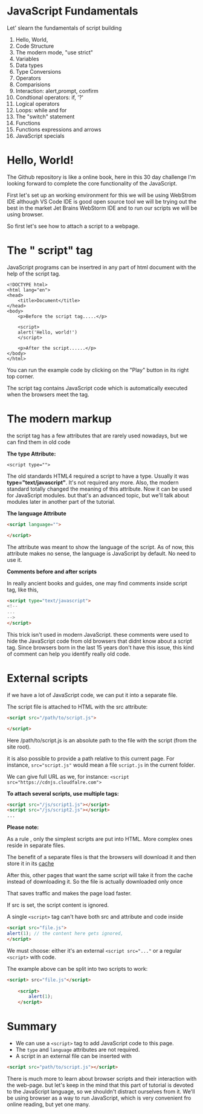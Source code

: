# JavaScript Fundamentals

Let' slearn the fundamentals of script building

1. Hello, World,
2. Code Structure
3. The modern mode, "use strict"
4. Variables
5. Data types
6. Type Conversions
7. Operators
8. Comparisions
9. Interaction: alert,prompt, confirm
10. Condtional operators: if, '?'
11. Logical operators
12. Loops: while and for
13. The "switch" statement
14. Functions
15. Functions expressions and arrows
16. JavaScript specials

# Hello, World!
The Github repository is like a online book, here in this 30 day challenge I'm looking forward to complete the core functionality of the JavaScript.

First let's set up an working environment for this we will be using WebStrom IDE although VS Code IDE is good open source tool we will be trying out the best in the market Jet Brains WebStorm IDE and to run our scripts we will be using browser.

So first let's see how to attach a script to a webpage.

# The " script" tag

JavaScript programs can be insertred in any part of html document with the help of the script tag.

```
<!DOCTYPE html>
<html lang="en">
<head>
    <title>Document</title>
</head>
<body>
    <p>Before the script tag.....</p>

    <script>
    alert('Hello, world!')
    </script>

    <p>After the script......</p>
</body>
</html>
```

You can run the example code by clicking on the "Play" button in its right top corner.

The script tag contains JavaScript code which is automatically executed when the browsers meet the tag.


# The modern markup

the script tag has a few attributes that are rarely used nowadays, but we can find them in old code

<b>The type Attribute:</b>  
```$xslt
<script type="">
```

The old standards HTML4 required a script to have a type. Usually it was <b>type="text/javascript"</b>.
It's not required any more. Also, the modern standard totally changed the meaning of this attribute. Now it can be used for
JavaScript modules. but that's an advanced topic, but we'll talk about modules later in another part of the tutorial.

<b>The language Attribute</b>

```html
<script language="">

</script>
```

The attribute was meant to show the language of the script. As of now, this attribute makes no sense, the language is 
JavaScript by default. No need to use it.

<b>Comments before and after scripts</b>

In really ancient books and guides, one may find comments inside script tag, like this,
```html
<script type="text/javascript">
<!--
...
-->
</script>

```

This trick isn't used in modern JavaScript. these comments were used to hide the JavaScript code from old browsers that
didnt know about a script tag. Since browsers born in the last 15 years don't have this issue, this kind of comment can
help you identify really old code.

# External scripts

if we have a lot of JavaScript code, we can put it into a separate file.

The script file is attached to HTML with the src attribute:
```html
<script src="/path/to/script.js">

</script>
```

Here /path/to/script.js is an absolute path to the file with the script (from the site root).

it is also possible to provide a path relative to this current page. For instance, `src="script.js"` would mean a file  `script.js` in the current folder.

We can give full URL as we, for instance:
`<script src="https://cdnjs.cloudfalre.com">`

<b>To attach several scripts, use multiple tags:</b>

```html
<script src="/js/script1.js"></script>
<script src="/js/script2.js"></script>
...
```

<b>Please note:</b>

As a rule , only the simplest scripts are put into HTML. More complex ones reside in separate files.

The benefit of a separate files is that the browsers will download it and then store it in its <a href="">cache</a>

After this, other pages that want the same script will take it from the cache instead of downloading it. So the file is actually downloaded only once

That saves traffic and makes the page load faster.

If src is set, the script content is ignored.

A single `<script>` tag can't have both src and attribute and code inside
```html
<script src="file.js">
alert(1); // the content here gets ignored, 
</script>
```

We must choose: either it's an external `<script src="..."` or a regular `<script>` with code.

The example above can be split into two scripts to work:
```html
<script> src="file.js"</script>
   
    <script>
        alert(1);
    </script>

```

# Summary 

- We can use a `<script>` tag to add JavaScript code to this page.
- The `type` and `language` attributes are not required.
- A script in an external file can be inserted with 
```html
<script src="path/to/script.js"></script>
```
There is much more to learn about browser scripts and their interaction with the web-page. but let's keep in the mind that this part
of tutorial is devoted to the JavaScript language, so we shouldn't distract ourselves from it. We'll be using browser as a way to 
run JavaScript, which is very convenient fro online reading, but yet one many.